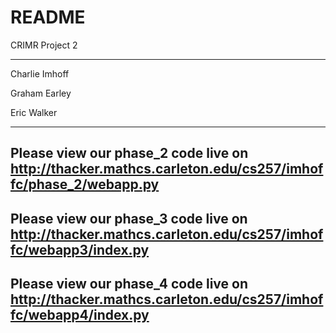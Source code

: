 # README #

CRIMR Project 2
***
Charlie Imhoff

Graham Earley

Eric Walker
***
## Please view our phase_2 code live on http://thacker.mathcs.carleton.edu/cs257/imhoffc/phase_2/webapp.py

## Please view our phase_3 code live on http://thacker.mathcs.carleton.edu/cs257/imhoffc/webapp3/index.py

## Please view our phase_4 code live on http://thacker.mathcs.carleton.edu/cs257/imhoffc/webapp4/index.py